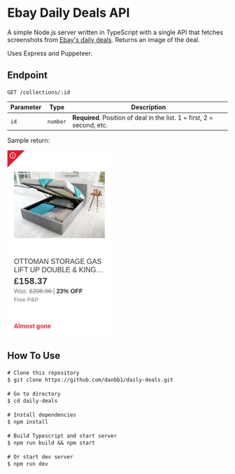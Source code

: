 # Ebay Daily Deals API

A simple Node.js server written in TypeScript with a single API that fetches screenshots from [Ebay's daily deals](https://www.ebay.co.uk/deals/daily/all). Returns an image of the deal.

Uses Express and Puppeteer.

## Endpoint

```http
GET /collections/:id
```

| Parameter | Type | Description |
| --- | --- | --- |
| `id` | `number` | **Required**. Position of deal in the list. 1 = first, 2 = second, etc.  |

Sample return:

![Sample return daily deal image](./sample.png)

## How To Use

```console
# Clone this repository
$ git clone https://github.com/danbb1/daily-deals.git

# Go to directory
$ cd daily-deals

# Install dependencies
$ npm install

# Build Typescript and start server
$ npm run build && npm start

# Or start dev server
$ npm run dev
```
